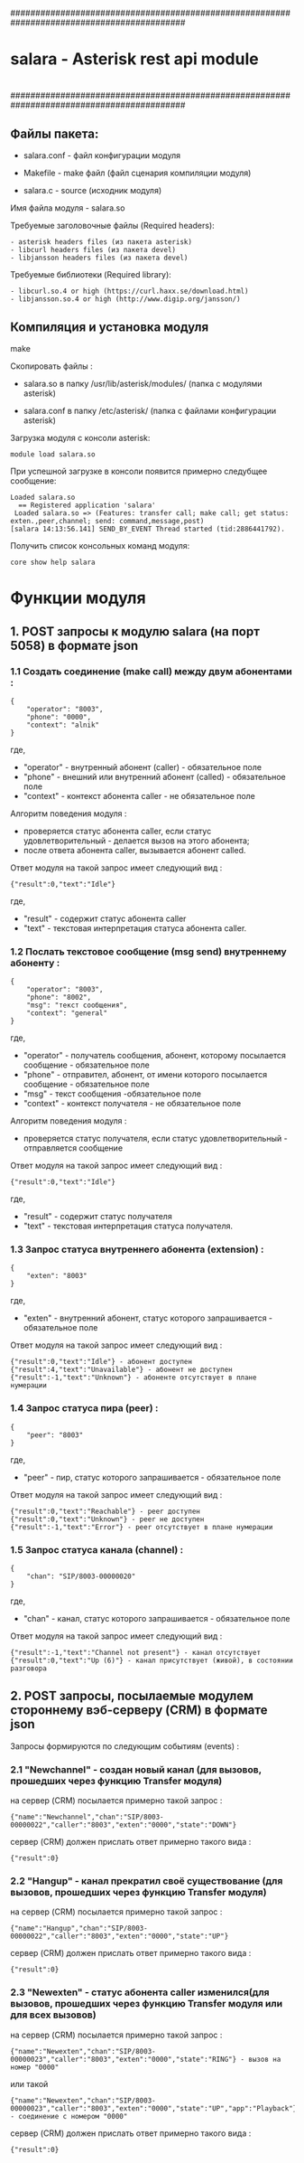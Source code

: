 ###########################################################################################
#
# 			salara - Asterisk rest api module
#
###########################################################################################

## Файлы пакета:

* salara.conf	- файл конфигурации модуля

* Makefile	- make файл (файл сценария компиляции модуля)

* salara.c	- source (исходник модуля)

Имя файла модуля - salara.so

Требуемые заголовочные файлы (Required headers):
```
- asterisk headers files (из пакета asterisk)
- libcurl headers files (из пакета devel)
- libjansson headers files (из пакета devel)
```
Требуемые библиотеки (Required library):
```
- libcurl.so.4 or high (https://curl.haxx.se/download.html)
- libjansson.so.4 or high (http://www.digip.org/jansson/)
```

## Компиляция и установка модуля

make

Скопировать файлы :

* salara.so	в папку /usr/lib/asterisk/modules/	(папка с модулями asterisk)

* salara.conf	в папку /etc/asterisk/			(папка с файлами конфигурации asterisk)

Загрузка модуля с консоли asterisk:
```
module load salara.so
```
При успешной загрузке в консоли появится примерно следубщее сообщение:
```
Loaded salara.so
  == Registered application 'salara'
 Loaded salara.so => (Features: transfer call; make call; get status: exten.,peer,channel; send: command,message,post)
[salara 14:13:56.141] SEND_BY_EVENT Thread started (tid:2886441792).
```

Получить список консольных команд модуля:
```
core show help salara
```


# Функции модуля


## 1. POST запросы к модулю salara (на порт 5058) в формате json

### 1.1 Создать соединение (make call) между двум абонентами :
```
{
    "operator": "8003",
    "phone": "0000",
    "context": "alnik"
}
```
где,
* "operator" - внутренный абонент (caller) - обязательное поле
* "phone" - внешний или внутренний абонент (called) - обязательное поле
* "context" - контекст абонента caller - не обязательное поле

Алгоритм поведения модуля :
*  проверяется статус абонента caller, если статус удовлетворительный - делается вызов на этого абонента;
*  после ответа абонента caller, вызывается абонент called.

Ответ модуля на такой запрос имеет следующий вид :
```
{"result":0,"text":"Idle"}
```
где,
* "result" - содержит статус абонента caller
* "text" - текстовая интерпретация статуса абонента caller.

### 1.2 Послать текстовое сообщение (msg send) внутреннему абоненту :
```
{
    "operator": "8003",
    "phone": "8002",
    "msg": "текст сообщения",
    "context": "general"
}
```
где,
* "operator" - получатель сообщения, абонент, которому посылается сообщение - обязательное поле
* "phone" - отправител, абонент, от имени которого посылается сообщение - обязательное поле
* "msg" - текст сообщения -обязательное поле
* "context" - контекст получателя - не обязательное поле

Алгоритм поведения модуля :
  - проверяется статус получателя, если статус удовлетворительный - отправляется сообщение

Ответ модуля на такой запрос имеет следующий вид :
```
{"result":0,"text":"Idle"}
```
где,
* "result" - содержит статус получателя
* "text" - текстовая интерпретация статуса получателя.

### 1.3 Запрос статуса внутреннего абонента (extension) :
```
{
    "exten": "8003"
}
```
где,
* "exten" - внутренний абонент, статус которого запрашивается - обязательное поле

Ответ модуля на такой запрос имеет следующий вид :
```
{"result":0,"text":"Idle"} - абонент доступен
{"result":4,"text":"Unavailable"} - абонент не доступен
{"result":-1,"text":"Unknown"} - абоненте отсутствует в плане нумерации
```

### 1.4 Запрос статуса пира (peer) :
```
{
    "peer": "8003"
}
```
где,
* "peer" - пир, статус которого запрашивается - обязательное поле

Ответ модуля на такой запрос имеет следующий вид :
```
{"result":0,"text":"Reachable"} - peer доступен
{"result":0,"text":"Unknown"} - peer не доступен
{"result":-1,"text":"Error"} - peer отсутствует в плане нумерации
```

### 1.5 Запрос статуса канала (channel) :
```
{
    "chan": "SIP/8003-00000020"
}
```
где,
* "chan" - канал, статус которого запрашивается - обязательное поле

Ответ модуля на такой запрос имеет следующий вид :
```
{"result":-1,"text":"Channel not present"} - канал отсутствует
{"result":0,"text":"Up (6)"} - канал присутствует (живой), в состоянии разговора
```

## 2. POST запросы, посылаемые модулем стороннему вэб-серверу (CRM) в формате json

Запросы формируются по следующим событиям (events) :

### 2.1 "Newchannel" - создан новый канал (для вызовов, прошедших через функцию Transfer модуля)
на сервер (CRM) посылается примерно такой запрос :
```
{"name":"Newchannel","chan":"SIP/8003-00000022","caller":"8003","exten":"0000","state":"DOWN"}
```
сервер (CRM) должен прислать ответ примерно такого вида :
```
{"result":0}
```

### 2.2 "Hangup" - канал прекратил своё существование (для вызовов, прошедших через функцию Transfer модуля)
на сервер (CRM) посылается примерно такой запрос :
```
{"name":"Hangup","chan":"SIP/8003-00000022","caller":"8003","exten":"0000","state":"UP"}
```
сервер (CRM) должен прислать ответ примерно такого вида :
```
{"result":0}
```

### 2.3 "Newexten" - статус абонента caller изменился(для вызовов, прошедших через функцию Transfer модуля или для всех вызовов)
на сервер (CRM) посылается примерно такой запрос :
```
{"name":"Newexten","chan":"SIP/8003-00000023","caller":"8003","exten":"0000","state":"RING"} - вызов на номер "0000"
```
или такой
```
{"name":"Newexten","chan":"SIP/8003-00000023","caller":"8003","exten":"0000","state":"UP","app":"Playback"} - соединение с номером "0000"
```
сервер (CRM) должен прислать ответ примерно такого вида :
```
{"result":0}
```

